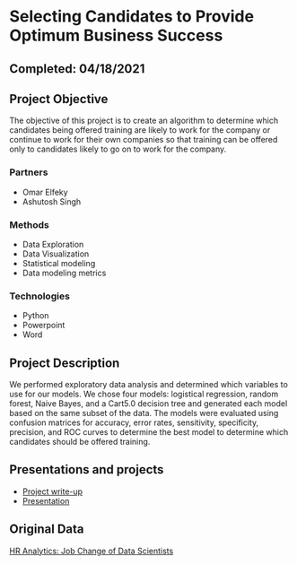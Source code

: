 # Selecting Candidates to Provide Optimum Business Success

## Completed: 04/18/2021

## Project Objective
The objective of this project is to create an algorithm to determine which candidates being offered training are likely to work for the company or continue to work for their own companies so that training can be offered only to candidates likely to go on to work for the company.

### Partners
* Omar Elfeky
* Ashutosh Singh

### Methods
* Data Exploration
* Data Visualization
* Statistical modeling
* Data modeling metrics

### Technologies
* Python
* Powerpoint
* Word

## Project Description
We performed exploratory data analysis and determined which variables to use for our models. We chose four models: logistical regression, random forest, Naive Bayes, and a Cart5.0 decision tree and generated each model based on the same subset of the data. The models were evaluated using confusion matrices for accuracy, error rates, sensitivity, specificity, precision, and ROC curves to determine the best model to determine which candidates should be offered training. 


## Presentations and projects
* [Project write-up](https://github.com/isabellaoakes/Selecting-Candidates/blob/main/Final%20Project-Team%201.docx)
* [Presentation](https://github.com/isabellaoakes/Selecting-Candidates/blob/main/Selecting%20Candidates%20to%20Provide%20Optimum%20Business%20Success_Final.pptx)

## Original Data
[HR Analytics: Job Change of Data Scientists](https://www.kaggle.com/arashnic/hr-analytics-job-change-of-data-scientists)
